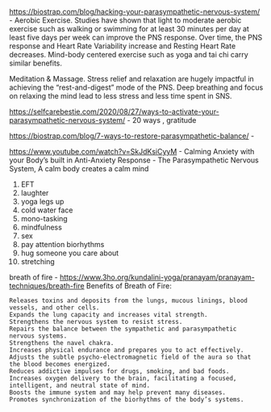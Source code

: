 https://biostrap.com/blog/hacking-your-parasympathetic-nervous-system/ - Aerobic Exercise. Studies have shown that light to moderate aerobic exercise such as walking or swimming for at least 30 minutes per day at least five days per week can improve the PNS response. Over time, the PNS response and Heart Rate Variability increase and Resting Heart Rate decreases. Mind-body centered exercise such as yoga and tai chi carry similar benefits.

Meditation & Massage. Stress relief and relaxation are hugely impactful in achieving the “rest-and-digest” mode of the PNS. Deep breathing and focus on relaxing the mind lead to less stress and less time spent in SNS.

https://selfcarebestie.com/2020/08/27/ways-to-activate-your-parasympathetic-nervous-system/ - 20 ways , gratitude

https://biostrap.com/blog/7-ways-to-restore-parasympathetic-balance/ - 

https://www.youtube.com/watch?v=SkJdKsiCyyM - Calming Anxiety with your Body’s built in Anti-Anxiety Response - The Parasympathetic Nervous System, A calm body creates a calm mind
1. EFT
2. laughter
3. yoga legs up 
4. cold water face
5. mono-tasking
6. mindfulness
7. sex
8. pay attention biorhythms
9. hug someone you care about
10. stretching


breath of fire - https://www.3ho.org/kundalini-yoga/pranayam/pranayam-techniques/breath-fire
Benefits of Breath of Fire:

    Releases toxins and deposits from the lungs, mucous linings, blood vessels, and other cells.
    Expands the lung capacity and increases vital strength.
    Strengthens the nervous system to resist stress.
    Repairs the balance between the sympathetic and parasympathetic nervous systems.
    Strengthens the navel chakra.
    Increases physical endurance and prepares you to act effectively.
    Adjusts the subtle psycho-electromagnetic field of the aura so that the blood becomes energized.
    Reduces addictive impulses for drugs, smoking, and bad foods.
    Increases oxygen delivery to the brain, facilitating a focused, intelligent, and neutral state of mind.
    Boosts the immune system and may help prevent many diseases.
    Promotes synchronization of the biorhythms of the body’s systems.
